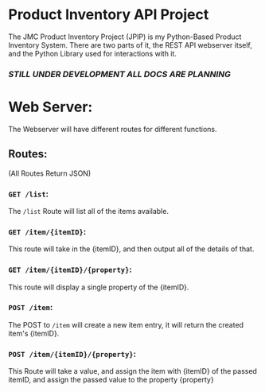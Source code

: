 # Product Inventory API Project
The JMC Product Inventory Project (JPIP) is my Python-Based Product Inventory System. There are two parts of it, the REST API webserver itself, and the Python Library used for interactions with it. 

### *STILL UNDER DEVELOPMENT ALL DOCS ARE PLANNING*

# Web Server:
The Webserver will have different routes for different functions. 

## Routes:
(All Routes Return JSON)
### `GET /list`:
The `/list` Route will list all of the items available.

### `GET /item/{itemID}`: 
This route will take in the {itemID}, and then output all of the details of that.

### `GET /item/{itemID}/{property}`:
This route will display a single property of the {itemID}.

### `POST /item`:
The POST to `/item` will create a new item entry, it will return the created item's {itemID}.

### `POST /item/{itemID}/{property}`:
This Route will take a value, and assign the item with {itemID} of the passed itemID, and assign the passed value to the property {property}
